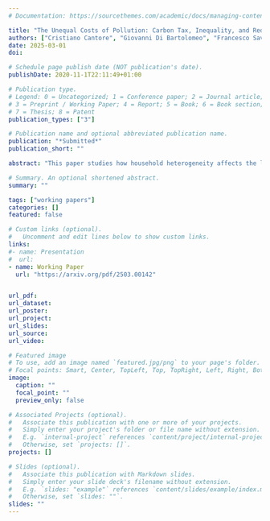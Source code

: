 ```yaml
---
# Documentation: https://sourcethemes.com/academic/docs/managing-content/

title: "The Unequal Costs of Pollution: Carbon Tax, Inequality, and Redistribution"
authors: ["Cristiano Cantore", "Giovanni Di Bartolomeo", "Francesco Saverio Gaudio"]
date: 2025-03-01
doi:

# Schedule page publish date (NOT publication's date).
publishDate: 2020-11-1T22:11:49+01:00

# Publication type.
# Legend: 0 = Uncategorized; 1 = Conference paper; 2 = Journal article;
# 3 = Preprint / Working Paper; 4 = Report; 5 = Book; 6 = Book section;
# 7 = Thesis; 8 = Patent
publication_types: ["3"]

# Publication name and optional abbreviated publication name.
publication: "*Submitted*"
publication_short: ""

abstract: "This paper studies how household heterogeneity affects the level and cyclical behavior of the optimal carbon tax in a real economy. We demonstrate that an equity-efficiency trade-off arises due to income inequality and heterogeneity in the marginal disutility of pollution. Two scenarios are analyzed: one with unrestricted income redistribution to mitigate inequality and another where redistribution is constrained to carbon tax revenues. Our findings reveal that household heterogeneity and redistribution policies significantly shape the level and cyclical behavior of the optimal carbon tax, decoupling it from the social cost of carbon. When the planner prioritizes redistribution towards poorer households, the optimal tax rate is lower than in the unconstrained scenario, and its fluctuations are amplified by countercyclical inequality."

# Summary. An optional shortened abstract.
summary: ""

tags: ["working papers"]
categories: []
featured: false

# Custom links (optional).
#   Uncomment and edit lines below to show custom links.
links:
#- name: Presentation
#  url:
- name: Working Paper
  url: "https://arxiv.org/pdf/2503.00142"


url_pdf:
url_dataset:
url_poster:
url_project:
url_slides:
url_source:
url_video:

# Featured image
# To use, add an image named `featured.jpg/png` to your page's folder.
# Focal points: Smart, Center, TopLeft, Top, TopRight, Left, Right, BottomLeft, Bottom, BottomRight.
image:
  caption: ""
  focal_point: ""
  preview_only: false

# Associated Projects (optional).
#   Associate this publication with one or more of your projects.
#   Simply enter your project's folder or file name without extension.
#   E.g. `internal-project` references `content/project/internal-project/index.md`.
#   Otherwise, set `projects: []`.
projects: []

# Slides (optional).
#   Associate this publication with Markdown slides.
#   Simply enter your slide deck's filename without extension.
#   E.g. `slides: "example"` references `content/slides/example/index.md`.
#   Otherwise, set `slides: ""`.
slides: ""
---
```

